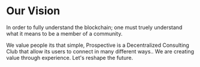 # Our Vision 
In order to fully understand the blockchain; one must truely understand what it means to be a member of a community.

We value people its that simple, Prospective is a Decentralized Consulting Club that allow its users to connect in many different ways.. We are creating value through experience. Let's reshape the future.  

